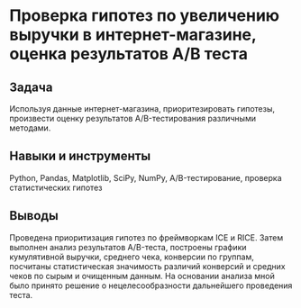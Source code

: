 # Проверка гипотез по увеличению выручки в интернет-магазине, оценка результатов A/B теста

## Задача

Используя данные интернет-магазина, приоритезировать гипотезы, произвести оценку результатов A/B-тестирования различными методами. 

## Навыки и инструменты
Python, Pandas, Matplotlib, SciPy, NumPy, A/B-тестирование, проверка статистических гипотез

## Выводы

Проведена приоритизация гипотез по фреймворкам ICE и RICE. Затем выполнен анализ
результатов A/B-теста, построены графики кумулятивной выручки, среднего чека,
конверсии по группам, посчитаны статистическая значимость различий конверсий
и средних чеков по сырым и очищенным данным. На основании анализа мной было
принято решение о нецелесообразности дальнейшего проведения теста.
